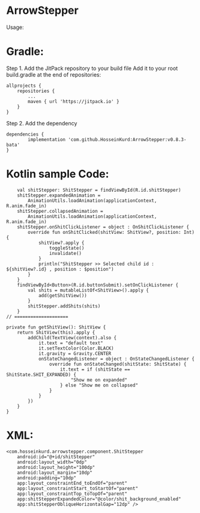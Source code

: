 # ArrowStepper

Usage:

# Gradle:
Step 1. Add the JitPack repository to your build file
Add it to your root build.gradle at the end of repositories:

	allprojects {
		repositories {
			...
			maven { url 'https://jitpack.io' }
		}
	}

Step 2. Add the dependency

	dependencies {
	        implementation 'com.github.HosseinKurd:ArrowStepper:v0.8.3-bata'
	}

# Kotlin sample Code:

        val shitStepper: ShitStepper = findViewById(R.id.shitStepper)
        shitStepper.expandedAnimation =
            AnimationUtils.loadAnimation(applicationContext, R.anim.fade_in)
        shitStepper.collapsedAnimation =
            AnimationUtils.loadAnimation(applicationContext, R.anim.fade_in)
        shitStepper.onShitClickListener = object : OnShitClickListener {
            override fun onShitClicked(shitView: ShitView?, position: Int) {
                shitView?.apply {
                    toggleState()
                    invalidate()
                }
                println("ShitStepper >> Selected child id : ${shitView?.id} , position : $position")
            }
        }
        findViewById<Button>(R.id.buttonSubmit).setOnClickListener {
            val shits = mutableListOf<ShitView>().apply {
                add(getShitView())
            }
            shitStepper.addShits(shits)
        }
    // ====================

    private fun getShitView(): ShitView {
        return ShitView(this).apply {
            addChild(TextView(context).also {
                it.text = "default text"
                it.setTextColor(Color.BLACK)
                it.gravity = Gravity.CENTER
                onStateChangedListener = object : OnStateChangedListener {
                    override fun onStateChanged(shitState: ShitState) {
                        it.text = if (shitState == ShitState.SHIT_EXPANDED) {
                            "Show me on expanded"
                        } else "Show me on collapsed"
                    }
                }
            })
        }
    }

# XML:

    <com.hosseinkurd.arrowstepper.component.ShitStepper
        android:id="@+id/shitStepper"
        android:layout_width="0dp"
        android:layout_height="100dp"
        android:layout_margin="10dp"
        android:padding="10dp"
        app:layout_constraintEnd_toEndOf="parent"
        app:layout_constraintStart_toStartOf="parent"
        app:layout_constraintTop_toTopOf="parent"
        app:shitStepperExpandedColor="@color/shit_background_enabled"
        app:shitStepperObliqueHorizontalGap="12dp" />
